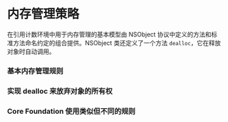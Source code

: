 # 内存管理策略

在引用计数环境中用于内存管理的基本模型由 NSObject 协议中定义的方法和标准方法命名约定的组合提供。NSObject 类还定义了一个方法 `dealloc`，它在释放对象时自动调用。

### 基本内存管理规则

### 实现 dealloc 来放弃对象的所有权

### Core Foundation 使用类似但不同的规则



